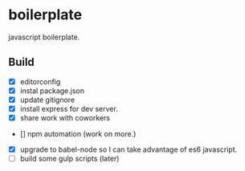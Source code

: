 # boilerplate

javascript boilerplate.

## Build

- [x] editorconfig
- [x] instal package.json
- [x] update gitignore
- [x] install express for dev server.
- [x] share work with coworkers
- [] npm automation (work on more.)
- [x] upgrade to babel-node so I can take advantage of es6 javascript.
- [ ] build some gulp scripts (later)
